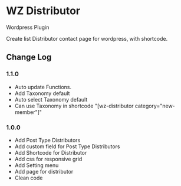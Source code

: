 WZ Distributor
===
Wordpress Plugin

Create list Distributor contact page for wordpress, with shortcode.

## Change Log

### 1.1.0
* Auto update Functions.
* Add Taxonomy default
* Auto select Taxonomy default
* Can use Taxonomy in shortcode "[wz-distributor category="new-member"]"

### 1.0.0
* Add Post Type Distributors
* Add custom field for Post Type Distributors
* Add Shortcode for Distributor
* Add css for responsive grid
* Add Setting menu
* Add page for distributor
* Clean code
